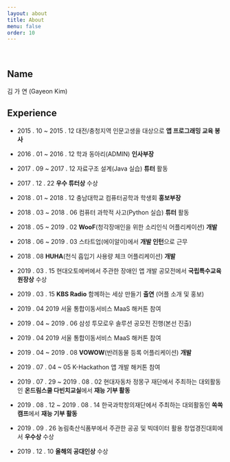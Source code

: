 ```yaml
---
layout: about
title: About
menu: false
order: 10
---
```


<br>

<h2>Name</h2>김 가 연 (Gayeon Kim)

<br>

<span class="page-divider">
  <span class="one"></span>
  <span class="two"></span>
</span>

<h2>Experience</h2>

* 2015 . 10 ~ 2015 . 12 대전/충청지역 인문고생을 대상으로 **앱 프로그래밍 교육 봉사**

* 2016 . 01 ~ 2016 . 12 학과 동아리(ADMIN) **인사부장**

* 2017 . 09 ~ 2017 . 12 자료구조 설계(Java 실습) **튜터** 활동

* 2017 . 12 . 22 **우수 튜터상** 수상

* 2018 . 01 ~ 2018 . 12 충남대학교 컴퓨터공학과 학생회 **홍보부장**

* 2018 . 03 ~ 2018 . 06 컴퓨터 과학적 사고(Python 실습) **튜터** 활동

* 2018 . 05 ~ 2019 . 02 **WooF**(청각장애인을 위한 소리인식 어플리케이션) **개발**

* 2018 . 06 ~ 2019 . 03 스타트업(에이알이)에서 **개발 인턴**으로 근무

* 2018 . 08 **HUHA**(천식 흡입기 사용량 체크 어플리케이션) **개발**

* 2019 . 03 . 15 현대오토에버에서 주관한 장애인 앱 개발 공모전에서 **국립특수교육원장상** 수상

* 2019 . 03 . 15 **KBS Radio** 함께하는 세상 만들기 **출연** (어플 소개 및 홍보)

* 2019 . 04 2019 서울 통합이동서비스 MaaS 해커톤 참여

* 2019 . 04 ~ 2019 . 06 삼성 투모로우 솔루션 공모전 진행(본선 진출)

* 2019 . 04 2019 서울 통합이동서비스 MaaS 해커톤 참여

* 2019 . 04 ~ 2019 . 08 **VOWOW**(반려동물 등록 어플리케이션) **개발**

* 2019 . 07 . 04 ~ 05 K-Hackathon 앱 개발 해커톤 참여

* 2019 . 07 . 29 ~ 2019 . 08 . 02 현대자동차 정몽구 재단에서 주최하는 대외활동인 **온드림스쿨 다빈치교실**에서 **재능 기부 활동**

* 2019 . 08 . 12 ~ 2019 . 08 . 14 한국과학창의재단에서 주최하는 대외활동인 **쏙쏙캠프**에서 **재능 기부 활동**

* 2019 . 09 . 26 농림축산식품부에서 주관한 공공 및 빅데이터 활용 창업경진대회에서 **우수상** 수상

* 2019 . 12 . 10 **올해의 공대인상** 수상